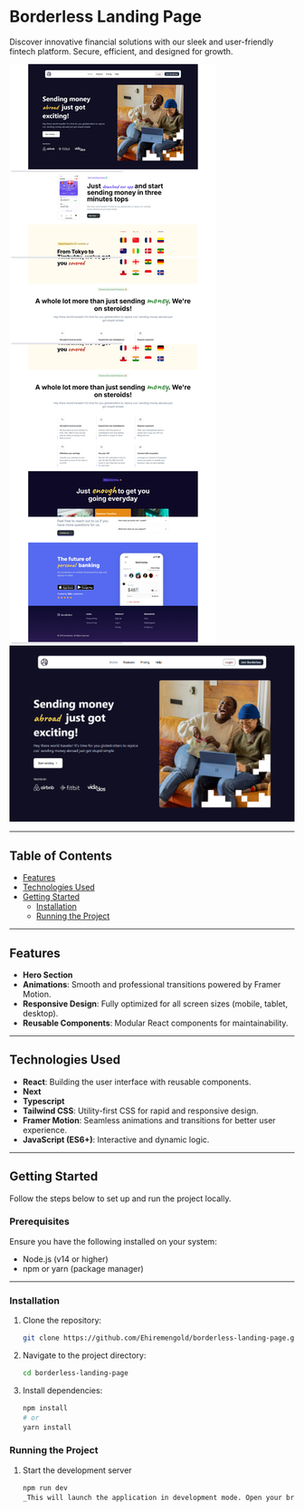 # Borderless Landing Page

Discover innovative financial solutions with our sleek and user-friendly fintech platform. Secure, efficient, and designed for growth.

![Borderless Landing Page](./public/1.png)
![Borderless estate Hero](./public/2.png)

---

## Table of Contents

- [Features](#features)
- [Technologies Used](#technologies-used)
- [Getting Started](#getting-started)
  - [Installation](#installation)
  - [Running the Project](#running-the-project)

---

## Features

- **Hero Section**
- **Animations**: Smooth and professional transitions powered by Framer Motion.
- **Responsive Design**: Fully optimized for all screen sizes (mobile, tablet, desktop).
- **Reusable Components**: Modular React components for maintainability.

---

## Technologies Used

- **React**: Building the user interface with reusable components.
- **Next**
- **Typescript**
- **Tailwind CSS**: Utility-first CSS for rapid and responsive design.
- **Framer Motion**: Seamless animations and transitions for better user experience.
- **JavaScript (ES6+)**: Interactive and dynamic logic.

---

## Getting Started

Follow the steps below to set up and run the project locally.

### Prerequisites

Ensure you have the following installed on your system:

- Node.js (v14 or higher)
- npm or yarn (package manager)

---

### Installation

1. Clone the repository:

   ```bash
   git clone https://github.com/Ehiremengold/borderless-landing-page.git

   ```

2. Navigate to the project directory:

   ```bash
   cd borderless-landing-page

   ```

3. Install dependencies:
   ```bash
   npm install
   # or
   yarn install
   ```

### Running the Project

1. Start the development server
   ```bash
   npm run dev
   _This will launch the application in development mode. Open your browser and go to http://localhost:3000._
